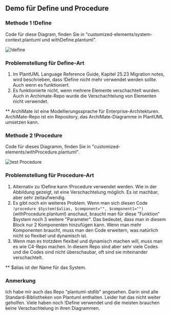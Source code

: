 ## Demo für Define und Procedure
### Methode 1 !Define
Code für diese Diagram, finden Sie in "customized-elements/system-context.plantuml und withDefine.plantuml".

![!define](https://www.plantuml.com/plantuml/svg/lLRVRzem47xtN-6bao0ee9N72L1HH_SqhIhTCtAJIshLiIFRZD2k__lE8Ga9FwQjrU87v9pllk-pp_ZkobYcxJeLz4C4CPT0Y7dYCcEQfLH3Q9bC1D0NGd7SA6cNTelVKkcK2V9AI6yX80LfWPG0TBar5j8-h9ZWp0GKLe8zWF0RSDvWK5e70uzE9hkGsOmoGyiuUX77yJWCQzX5Ra5B9bPlmAzYwTyGxNnMor1bKB4SWEzSQE7Y61fez48Wo2XYvX6Y6lDQfPcIU4p_9BkEQWkk5PFU7GXckPBcaMUcPaFhweTnuerQwn3c5IFcEW4xRmbmauWx4OWpzJoVjiAQgsq4-XabhWtCPYLIY_yBiomMQjE5YAZaEgtahfXseKCNJATLVCz0Czk93BMZEgrZaKEuxaO7xAZEt0_8XDfsSZiAfZDPsSXEChAHf_c_CSbZCBOB4Md9jLVIalB_9PmwWAyWyR8A_bmyOwZXHglKaTohchEWAIMUM0weD_mry_o3F_sxGKUZ8zJYGJRyFQY3uV00T9ua6f9tILL7eDTAIao3qcy-qa_-q6sVz285HbgwKVg9zAesGIYPq8Mqt6wFIfgRO7tKK03cbyNlsCVWHgcRJajlL-Wg_rQTUy40Do3lDr0EosK-_cE9po_hQjcZhqu_o6Y_1TpUHpXeBEuttAB59wr6W5NV_OU0pbFshAHF3dkICA2tR7lBX4_s5JyAw1BqJnv2qme1DWNIQYM4uofomGAAuDvamcKerX6-d5v0HwFPRdcVKdGA0mzBhrS6eY4w7-YMuVnoqIau0BIXgHXNU4hO5Fu6 "!define")

### Problemstellung für Define-Art
1. Im PlantUML Language Reference Guide, Kapitel 25.23 Migration notes, wird beschrieben, dass !Define nicht mehr verwendet werden sollte. Auch wenn es funktioniert.
2. Es funktionierte nicht, wenn mehrere Elemente verschachtelt wurden. Auch in Archimate-Repo wurde die Verschachtelung von Elementen nicht verwendet.

** ArchiMate ist eine Modellierungssprache für Enterprise-Architekturen. ArchiMate-Repo ist ein Repository, das ArchiMate-Diagramme in PlantUML umsetzen kann. 
### Methode 2 !Procedure
Code für dieses Diagramm, finden Sie in "customized-elements/withProcedure.plantuml".

![test Procedure](https://www.plantuml.com/plantuml/svg/VPJRZfim48Rl_HGJYWH4KINsiahGjjdkNQLARAzN4p34Mh0ZsxHTHNcptlN5Qfj38D2WWEAPttFuV7XK6gLkwWeqLHg-Iv7Hl96KaDMf_mz-hShGLwAH6Ts0dnibuwYPu141w1pmiKecFlYqtUQeiQZ4hoGXAyhpqt9u-bjJoR5wLUzAqphqiMAe8gBU63-Xn1hE9W-0f9b6NbQq6zldMN2TwdTZuqBMM0sEBvYzbL8qFD-BIaZuK1J5GvOv_uMOtueL4DxcXjKEF2zogfLlR2zOAjZDQZJjL8hEPC7NJWQfamMkRLOGSgrzlMxxMwzXkxtH9mcWWiEPaCizOEcOarcHJDGdmIdNEyyR3-DTsyijo6MKTs3Un-c0cjTyMgX30LESrcn0MPo3miuPeRnAWdql2PocnJZB42-cY2SvukKaLXHSHQCqOpwJvHgl4lRaVCppeTYmZnxTzSQH8tQpnfD5dixhZiH_AnkaIN9U3DrlcXTpGZVmkT77bCgVp9xe7uhARX2HsMbyPf8UK5cNlGSE6um82PuC0MPkZEBl7mdx2fM29uQbsMCaW74RZ3Fzcbb1w7EiJPZ0K746S0Qp0uCngLhmRrGVHHwsqeiDE6rccc5vcXQfbeoNtV28whWNENN3MRXnbLuXHEn52zQ7rcefjA8Dz6RoQ4AQQ_GV "test Procedure")

### Problemstellung für Procedure-Art
1. Alternativ zu !Define kann !Procedure verwendet werden. Wie in der Abbildung gezeigt, ist eine Verschachtelung möglich. Es ist machbar, aber sehr zeitaufwendig.
2. Es gibt noch ein weiteres Problem. Wenn man sich diesen Code ```!procedure $System($alias, $component="", $component1="")``` (withProcedure.plantuml) anschaut, braucht man für diese "Funktion" $system noch 3 weitere "Parameter". Das bedeutet, dass man in diesem Block nur 2 Komponenten hinzufügen kann. Wenn man mehr Komponenten braucht, muss man den Code erweitern, was natürlich nicht so flexibel und dynamisch ist.
3. Wenn man es trotzdem flexibel und dynamisch machen will, muss man es wie C4-Repo machen. In diesem Repo sind aber sehr viele Codes und die Codes sind nicht überschaubar, oft sind sie miteinander verschachtelt.

** $alias ist der Name für das System.
### Anmerkung
Ich habe mir auch das Repo "plantuml-stdlib" angesehen. Darin sind alle Standard-Bibliotheken von Plantuml enthalten. Leider hat das nicht weiter geholfen. Viele haben noch !Define verwendet und die meisten brauchen keine Verschachtelung in ihren Diagrammen.
